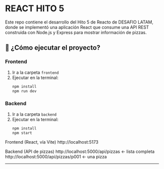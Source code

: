 # REACT HITO 5 

Este repo contiene el desarrollo del Hito 5 de Reacto de DESAFIO LATAM, donde se implementó una aplicación React que consume una API REST construida con Node.js y Express para mostrar información de pizzas.



## 🚀 ¿Cómo ejecutar el proyecto?

### Frontend
1. Ir a la carpeta `frontend`
2. Ejecutar en la terminal:
   ```bash
   npm install
   npm run dev
   ```

### Backend
1. Ir a la carpeta `backend`
2. Ejecutar en la terminal:
   ```bash
   npm install
   npm start
   ```
 Frontend (React, vía Vite)
http://localhost:5173

 Backend (API de pizzas)
 http://localhost:5000/api/pizzas ← lista completa
 http://localhost:5000/api/pizzas/p001 ← una pizza

---



